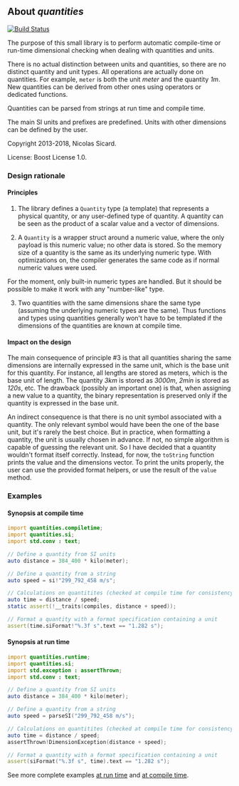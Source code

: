 ## About _quantities_

[![Build Status](https://travis-ci.org/biozic/quantities.svg?branch=master)](https://travis-ci.org/biozic/quantities)

The purpose of this small library is to perform automatic compile-time or
run-time dimensional checking when dealing with quantities and units.

There is no actual distinction between units and quantities, so there are no
distinct quantity and unit types. All operations are actually done on
quantities. For example, `meter` is both the unit _meter_ and the quantity _1m_.
New quantities can be derived from other ones using operators or dedicated
functions.

Quantities can be parsed from strings at run time and compile time.

The main SI units and prefixes are predefined. Units with other dimensions can
be defined by the user.

Copyright 2013-2018, Nicolas Sicard.

License: Boost License 1.0.


### Design rationale

#### Principles

1. The library defines a `Quantity` type (a template) that represents a physical
quantity, or any user-defined type of quantity. A quantity can be seen as the
product of a scalar value and a vector of dimensions.

2. A `Quantity` is a wrapper struct around a numeric value, where the only
payload is this numeric value; no other data is stored. So the memory size of a
quantity is the same as its underlying numeric type. With optimizations on, the
compiler generates the same code as if normal numeric values were used.

  For the moment, only built-in numeric types are handled. But it should be
possible to make it work with any "number-like" type.

3. Two quantities with the same dimensions share the same type (assuming the
underlying numeric types are the same). Thus functions and types using
quantities generally won't have to be templated if the dimensions of the
quantities are known at compile time.


#### Impact on the design 

The main consequence of principle #3 is that all quantities sharing the same
dimensions are internally expressed in the same unit, which is the base unit for
this quantity. For instance, all lengths are stored as meters, which is the base
unit of length. The quantity _3km_ is stored as _3000m_, _2min_ is stored as
_120s_, etc. The drawback (possibly an important one) is that, when assigning a
new value to a quantity, the binary representation is preserved only if the
quantity is expressed in the base unit.

An indirect consequence is that there is no unit symbol associated with a
quantity. The only relevant symbol would have been the one of the base unit, but
it's rarely the best choice. But in practice, when formatting a quantity, the
unit is usually chosen in advance. If not, no simple algorithm is capable of
guessing the relevant unit. So I have decided that a quantity wouldn't format
itself correctly. Instead, for now, the `toString` function prints the value and
the dimensions vector. To print the units properly, the user can use the
provided format helpers, or use the result of the `value` method.

### Examples

#### Synopsis at compile time

```d
import quantities.compiletime;
import quantities.si;
import std.conv : text;

// Define a quantity from SI units
auto distance = 384_400 * kilo(meter);

// Define a quantity from a string
auto speed = si!"299_792_458 m/s";

// Calculations on quantitites (checked at compile time for consistency)
auto time = distance / speed;
static assert(!__traits(compiles, distance + speed));

// Format a quantity with a format specification containing a unit
assert(time.siFormat!"%.3f s".text == "1.282 s");
``` 

#### Synopsis at run time

```d
import quantities.runtime;
import quantities.si;
import std.exception : assertThrown;
import std.conv : text;

// Define a quantity from SI units
auto distance = 384_400 * kilo(meter);

// Define a quantity from a string
auto speed = parseSI("299_792_458 m/s");

// Calculations on quantitites (checked at compile time for consistency)
auto time = distance / speed;
assertThrown!DimensionException(distance + speed);

// Format a quantity with a format specification containing a unit
assert(siFormat("%.3f s", time).text == "1.282 s");
```

See more complete examples [at run
time](https://github.com/biozic/quantities/blob/master/source/quantities/compiletime/package.d#L13)
and [at compile
time](https://github.com/biozic/quantities/blob/master/source/quantities/runtime/package.d#L12).
